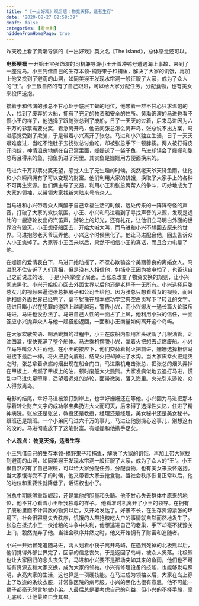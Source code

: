 ```yaml
---
title: "《一出好戏》观后感：物竞天择，适者生存"
date: "2020-08-27 02:58:39"
draft: false
categories: [看电影]
hiddenFromHomePage: true
---
```

昨天晚上看了黄渤导演的《一出好戏》英文名《The Island》，总体感觉还可以。

**电影梗概** 
 一开始王宝强饰演的司机兼导游小王开着冲鸭号遭遇海上事故，来到了一座荒岛。小王凭借自己的生存本领-摘野果子和捕鱼，解决了大家的饥饿，再加上他又找到了避雨的山洞，如同美猴王发现水帘洞一般征服了大家，成为了众人的“王”。小王很自然的有了自己跟班，可以给大家分配任务，分配食物，也有美女来投怀送抱。

接着于和伟演的张总不甘心处于底层工蚁的地位，他带着一群不甘心只求温饱的人，找到了废弃的大船，拥有了充足的物资和安全的住所。黄渤饰演的马进也看不惯小王的样子，他选择了跟随张总到了废船，日子一天天的过着，后来马进因为六千万的彩票需要兑奖，着急离开岛，他去问张总怎么离开岛，张总说不出方案，马进感觉受到了欺骗，于是带着小兴离开了张总。马进和小兴独立生活，日子一天天艰难度过，当吃不饱肚子去找张总讨鱼吃，却被张总手下一顿胖揍。两人被打得皮开肉绽，神情沮丧地躺在自己窝里面，姗姗送了一袋子鱼，马进却误会了姗姗和张总苟且得来的鱼，把鱼扔进了河里。其实鱼是姗姗用方便面换来的。

马进六千万彩票兑奖无望，感觉人生了无生趣的时候，突然老天爷天降鱼雨，让他和小兴瞬间拥有了可以变现的财富。他们利用大家的饥饿，换取了大家手上的各种不可再生资源。他们俩主导了交易，利用小王和张总两帮人的争斗，巧妙地成为了大家的领袖，以带领大家找新大陆来号令众人。

当马进和小兴带着众人陶醉于自己幸福生活的时候，远处传来的一阵阵奇怪的声音，打破了大家的欢快氛围。小王、小兴和马进看到了寻找声音的来源，发现是远处的一艘游轮发出的汽笛声，游轮上的灯光，还有礼花，让他们立马明白外面的世界没有毁灭。小王想搭船回去，开始大喊大叫，而马进和小兴不想回去原来的世界。马进抱怨老天爷玩弄他。小兴这个时候黑化了。他让马进配合他，回去告诉众人小王疯掉了。大家等小王回来以后，果然不相信小王的真话，而且合力电晕了他。

在姗姗的爱情表白下，马进开始动摇了，不忍心欺骗这个美丽善良的离婚女人。马进忍不住告诉了人们真相，但是没有人相信他，包括小王因为被电怕了，也否认自己之前说过的话。 于是小兴掌控了局面。当张总改变了物资交换的规则，让小兴彻底黑化。小兴开始担心回去外面世界以后他还是老样子一无所有。小兴选择用张总女儿的视频来逼迫张总把房子和公司全给他。因为张总只想看看女的视频，而且他相信外面世界已经完了，毫不犹豫在那本成功学宝典空白页写下了转让的文字。 马进目睹小兴在犯罪的道路上越走越远，警告小兴，而小兴爆发一通长篇大论驳斥马进，马进也没办法了。马进自己人性的一面占了上风，他利用小兴的信任，一面答应小兴抛弃众人与他一起搭船返回，一面和小王商量如何离开这个岛屿。

在大家欢歌笑语、喝酒跳舞的过程中，小王在废船内部用斧头砍断了几根油管，让油四溢，很快充满了整个船体。马进乘机摆脱小兴，拿着火把想去点燃废船。小兴立马呼叫众人拦截他。在小王的接应下，他们交替着抛火把前进，姗姗选择相信马进接下最后一棒，将火把扔向废船，结果火把却掉进了水沟。当大家庆幸火把熄灭之时，张总拿着点燃的烟出现在船仓门口，马进乘机电击张总，把张总的烟头弄掉在甲板上，点燃了甲板上的油，顿时废船大火熊熊。大家发疯似地去追打马进，慌乱中马进失足堕崖，遥望着远处的游轮，面带微笑，落入海里。火光引来游轮，众人得救离岛。

电影的结尾，幸好马进被浪打到岸上，也幸好姗姗还在等他。小兴因为马进把那本写着转让财产文字的成功学宝典扔进大火而幻灭，后来得了选择性失忆，住进了精神病院。张总还是张总，教授还是教授，经理还是经理，美女秘书还是美女秘书，跟班还是跟班。一个小弟问马进六千万的事儿，马进让他别操心这事儿，别想这有的没的。马进彻底放下了这笔财富。有姗姗和他携手足矣。


**个人观点： 物竞天择，适者生存** 

小王凭借自己的生存本领-摘野果子和捕鱼，解决了大家的饥饿，再加上带大家找到避雨的山洞，如同美猴王发现水帘洞一般征服了大家，成为了众人的“王”。小王很自然的有了自己跟班，可以给大家分配任务，分配食物，也有美女来投怀送抱。当大家饿得受不了的时候，他又带着大家去抢食物。当社会秩序恢复正常以后，他的地位和重要性就降低了，话语权也小了。

张总中期能够重新崛起，还是靠他的胆量和头脑。他不甘心失去群体中原来的地位，他不甘心看着小王唯我独尊的样子。 他看准时机离开了小王的领导。在拥有了废船里面不计其数的物资以后，又开始发达了。好景不长，在生存资源紧张的环境下，社会很容易失去秩序，饥饿的人群抢粮吃大户的事情就自然而然地发生了。张总在抵抗小王一伙抢粮的斗争中失利，他想逃进自己的老巢，手下却毫不犹豫关上门，毅然抛弃了他。当社会秩序井然之时，他又开始拥有了财富和追随者。

小兴一开始冒死追随马进，两人划着小筏子离开岛屿，在遇到死掉的北极熊以后，他们觉得外部世界完了，回家的信念丧失，于是返回了岛屿，被众人奚落。北极熊也让大家回归的念头丧失了。马进和小兴要不是那场突如其来的鱼雨，他们也不可能有资源去和大家交换，成为大家的领袖。小兴有修理设备的技能，也能够发电照明，点亮大家的生活，这也算是一项硬技能。在马进成为领袖以后，大家在岛上穿上了改造的条纹衣服，非常像医院的病号服。小兴的黑化也很有意思，他不可能一辈子都毫无怨言地做小弟。人最后总是要考虑自己的利益，但小兴的不择手段，毫无底线，让他最终自食其果。

